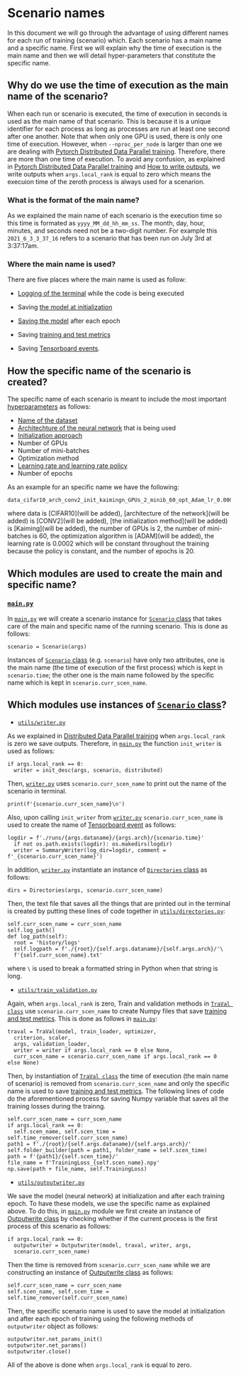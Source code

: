 # Scenario names

In this document we will go through the advantage of using different names for each run of training (scenario) which. Each scenario has a main name and a specific name. First we will explain why the time of execution is the main name and then we will detail hyper-parameters that constitute the specific name.

## Why do we use the time of execution as the main name of the scenario?

When each run or scenario is executed, the time of execution in seconds is used as the main name of that scenario. This is because it is a unique identifier for each process as long as processes are run at least one second after one another. Note that when only one GPU is used, there is only one time of execution. However, when `--nproc_per_node` is larger than one we are dealing with [Pytorch Distributed Data Parallel training](https://github.com/sdamadi/image-classification/blob/main/README/distributed_data_parallel_training.me). Therefore, there are more than one time of execution. To avoid any confusion, as explained in [Pytorch Distributed Data Parallel training](https://github.com/sdamadi/image-classification/blob/main/README/distributed_data_parallel_training.me) and [How to write outputs](https://github.com/sdamadi/image-classification/blob/main/README/How_to_write_outputs.md), we write outputs when `args.local_rank` is equal to zero which means the execuion time of the zeroth process is always used for a scenarion.

### What is the format of the main name?

As we explained the main name of each scenario is the execution time so this time is formated as `yyyy_MM_dd_hh_mm_ss`. The month, day, hour, minutes, and seconds need not be a two-digit number. For example this `2021_6_3_3_37_16` refers to a scenario that has been run on July 3rd at 3:37:17am.

### Where the main name is used?

There are five places where the main name is used as follow:
- [Logging of the terminal](https://github.com/sdamadi/image-classification/blob/main/README/logging_terminal.md) while the code is being executed
- Saving [the model at initialization](https://github.com/sdamadi/image-classification/blob/main/README/model_at_initialization.md)
- [Saving the model](https://github.com/sdamadi/image-classification/blob/main/README/saving_model.md) after each epoch
- Saving [training and test metrics](https://github.com/sdamadi/image-classification/blob/main/README/training_test_metrics.md) 

- Saving [Tensorboard events](https://github.com/sdamadi/image-classification/blob/main/README/tensorboard.md).

## How the specific name of the scenario is created?

The specific name of each scenario is meant to include the most important [hyperparameters](https://github.com/sdamadi/image-classification/blob/main/README/hyperparameters.md) as follows:

- [Name of the dataset](https://github.com/sdamadi/image-classification/blob/main/README/datasets.md)
- [Architechture of the neural network](https://github.com/sdamadi/image-classification/blob/main/README/network_architecture.md) that is being used
- [Initialization approach](https://github.com/sdamadi/image-classification/blob/main/README/datasets.md)
- Number of GPUs
- Number of mini-batches
- Optimization method
- [Learning rate and learning rate policy](https://github.com/sdamadi/image-classification/blob/main/README/learning_rate.md)
- Number of epochs

As an example for an specific name we have the following:

```
data_cifar10_arch_conv2_init_kaimingn_GPUs_2_minib_60_opt_Adam_lr_0.0002_lrpolicy_constant_lr_ep_20
```
where data is [CIFAR10](will be added), [architecture of the network](will be added) is [CONV2](will be added), [the initialization method](will be added) is [Kaiming](will be added), the number of GPUs is 2, the number of mini-batches is 60, the optimization algorithm is [ADAM](will be added), the learning rate is 0.0002 which will be constant throughout the training because the policy is constant, and the number of epochs is 20.


## Which modules are used to create the main and specific name?

### [`main.py`](https://github.com/sdamadi/image-classification/blob/main/main.py)

In [`main.py`](https://github.com/sdamadi/image-classification/blob/main/main.py) we will create a scenario instance for [`Scenario` class](https://github.com/sdamadi/image-classification/blob/main/utils/scenario.py) that takes care of the main and specific name of the running scenario. This is done as follows:

```
scenario = Scenario(args)
```

Instances of [`Scenario` class](https://github.com/sdamadi/image-classification/blob/main/utils/scenario.py) (e.g. `scenario`) have only two attributes, one is the main name (the time of execution of the first process) which is kept in `scenario.time`; the other one is the main name followed by the specific name which is kept in `scenario.curr_scen_name`. 

## Which modules use instances of [`Scenario` class](https://github.com/sdamadi/image-classification/blob/main/utils/scenario.py)?


- [`utils/writer.py`](https://github.com/sdamadi/image-classification/blob/main/utils/writer.py)

As we explained in [Distributed Data Parallel training](https://github.com/sdamadi/image-classification/blob/main/README/distributed_data_parallel_training.me) when `args.local_rank` is zero we save outputs. Therefore, in [`main.py`](https://github.com/sdamadi/image-classification/blob/main/main.py) the function `init_writer` is used as follows:

```{python}
if args.local_rank == 0:
  writer = init_desc(args, scenario, distributed) 
```

Then, [`writer.py`](https://github.com/sdamadi/image-classification/blob/main/utils/writer.py) uses `scenario.curr_scen_name` to print out the name of the scenario in terminal. 

```
print(f'{scenario.curr_scen_name}\n')
```

Also, upon calling  `init_writer` from [`writer.py`](https://github.com/sdamadi/image-classification/blob/main/utils/writer.py) `scenario.curr_scen_name` is used to create the name of [Tensorboard event](https://github.com/sdamadi/image-classification/blob/main/README/tensorboard.md) as follows:

```
logdir = f'./runs/{args.dataname}/{args.arch}/{scenario.time}'
  if not os.path.exists(logdir): os.makedirs(logdir)
  writer = SummaryWriter(log_dir=logdir, comment = f'_{scenario.curr_scen_name}')
```

In addition, [`writer.py`](https://github.com/sdamadi/image-classification/blob/main/utils/writer.py) instantiate an instance of [`Directories` class](https://github.com/sdamadi/image-classification/blob/main/utils/directories.py) as follows:

```{python}
dirs = Directories(args, scenario.curr_scen_name)
```

Then, the text file that saves all the things that are printed out in the terminal is created by putting these lines of code together in [`utils/directories.py`](https://github.com/sdamadi/image-classification/blob/main/utils/directories.py):


```{python}
self.curr_scen_name = curr_scen_name
self.log_path()
def log_path(self):
  root = 'history/logs'
  self.logpath = f'./{root}/{self.args.dataname}/{self.args.arch}/'\
  f'{self.curr_scen_name}.txt'
```

where `\` is used to break a formatted string in Python when that string is long.


- [`utils/train_validation.py`](https://github.com/sdamadi/image-classification/blob/main/utils/train_validation.py)

Again, when `args.local_rank` is zero, Train and validation methods in [`TraVal class`](https://github.com/sdamadi/image-classification/blob/main/utils/train_validation.py) use `scenario.curr_scen_name` to create Numpy files that save [training and test metrics](https://github.com/sdamadi/image-classification/blob/main/README/training_test_metrics.md). This is done as follows in [`main.py`](https://github.com/sdamadi/image-classification/blob/main/main.py):

```{python}
traval = TraVal(model, train_loader, optimizer,
  criterion, scaler,
  args, validation_loader,
  writer = writer if args.local_rank == 0 else None,
  curr_scen_name = scenario.curr_scen_name if args.local_rank == 0 else None)
```

Then, by instantiation of [`TraVal class`](https://github.com/sdamadi/image-classification/blob/main/utils/train_validation.py) the time of execution (the main name of scenario) is removed from `scenario.curr_scen_name` and only the specific name is used to save [training and test metrics](https://github.com/sdamadi/image-classification/blob/main/README/). The following lines of code do the aforementioned process for saving Numpy variable that saves all the training losses during the trainng.

```{python}
self.curr_scen_name = curr_scen_name
if args.local_rank == 0:
  self.scen_name, self.scen_time = self.time_remover(self.curr_scen_name)
path1 = f'./{root}/{self.args.dataname}/{self.args.arch}/'
self.folder_builder(path = path1, folder_name = self.scen_time)
path = f'{path1}/{self.scen_time}/'
file_name = f'TrainingLoss_{self.scen_name}.npy'
np.save(path + file_name, self.TrainingLoss)
```

- [`utils/outputwriter.py`](https://github.com/sdamadi/image-classification/blob/main/utils/outputwriter.py)

We save the model (neural network) at initialization and after each training epoch. To have these models, we use the specific name as explained above. To do this, in [`main.py`](https://github.com/sdamadi/image-classification/blob/main/main.py) module we first create an instance of [Outputwrite class](https://github.com/sdamadi/image-classification/blob/main/utils/outputwriter.py) by checking whether if the current process is the first process of this scenario as follows:

```{python}
if args.local_rank == 0:
  outputwriter = Outputwriter(model, traval, writer, args,
  scenario.curr_scen_name)
```

Then the time is removed from `scenario.curr_scen_name` while we are constructing an instance of [Outputwrite class](https://github.com/sdamadi/image-classification/blob/main/utils/outputwriter.py) as follows:

```{python}
self.curr_scen_name = curr_scen_name
self.scen_name, self.scen_time = self.time_remover(self.curr_scen_name)
```
Then, the specific scenario name is used to save the model at initialization and after each epoch of training using the following methods of `outputwriter` object as follows:

```{python}
outputwriter.net_params_init()
outputwriter.net_params()
outputwriter.close()
```

All of the above is done when `args.local_rank` is equal to zero.

